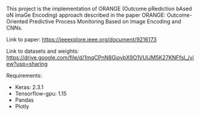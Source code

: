 This project is the implementation of ORANGE (Outcome pRediction bAsed oN imaGe Encoding) approach described in the paper ORANGE: Outcome-Oriented Predictive Process Monitoring Based on Image Encoding and CNNs.

Link to paper:
https://ieeexplore.ieee.org/document/9216173

Link to datasets and weights:
https://drive.google.com/file/d/1mqCPnN8GioybX9O1VUlJM5K27KNFfsI_/view?usp=sharing

Requirements:
- Keras: 2.3.1
- Tensorflow-gpu: 1.15
- Pandas 
- Plotly
